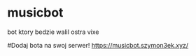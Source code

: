 # musicbot
bot ktory bedzie walil ostra vixe

#Dodaj bota na swoj serwer!
    https://musicbot.szymon3ek.xyz/
